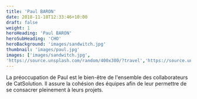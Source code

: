 ```yaml
---
title: 'Paul BARON'
date: 2018-11-18T12:33:46+10:00
draft: false
weight: 1
heroHeading: 'Paul BARON'
heroSubHeading: 'CHO'
heroBackground: 'images/sandwitch.jpg'
thumbnail: 'images/paul.jpg'
images: ['images/sandwitch.jpg', 
'https://source.unsplash.com/random/400x300/?travel','https://source.unsplash.com/random/400x300/?architecture','https://source.unsplash.com/random/400x600/?buildings','https://source.unsplash.com/random/400x300/?city','https://source.unsplash.com/random/400x600/?business']
---
```


La préoccupation de Paul est le bien-être de l'ensemble des collaborateurs de CatSolution. Il assure la cohésion des équipes afin de leur permettre de se consacrer pleinement à leurs projets.